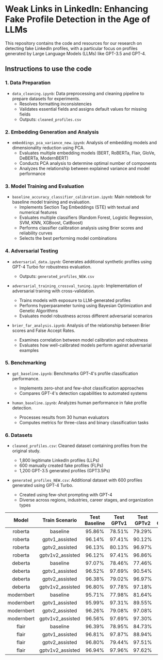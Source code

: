 # Weak Links in LinkedIn: Enhancing Fake Profile Detection in the Age of LLMs

This repository contains the code and resources for our research on detecting fake LinkedIn profiles, with a particular focus on profiles generated by Large Language Models (LLMs) like GPT-3.5 and GPT-4.

## Instructions to use the code

### 1. Data Preparation
* `data_cleaning.ipynb`: Data preprocessing and cleaning pipeline to prepare datasets for experiments.
   * Resolves formatting inconsistencies
   * Validates essential fields and assigns default values for missing fields
   * Outputs: `cleaned_profiles.csv`

### 2. Embedding Generation and Analysis
* `embeddings_pca_variance_new.ipynb`: Analysis of embedding models and dimensionality reduction using PCA.
   * Evaluates multiple embedding models (BERT, RoBERTa, Flair, GloVe, DeBERTa, ModernBERT)
   * Conducts PCA analysis to determine optimal number of components
   * Analyzes the relationship between explained variance and model performance

### 3. Model Training and Evaluation
* `baseline_accuracy_classifier_calibration.ipynb`: Main notebook for baseline model training and evaluation.
   * Implements Section Tag Embeddings (STE) with textual and numerical features
   * Evaluates multiple classifiers (Random Forest, Logistic Regression, SVM, KNN, XGBoost, CatBoost)
   * Performs classifier calibration analysis using Brier scores and reliability curves
   * Selects the best performing model combinations

### 4. Adversarial Testing
* `adversarial_data.ipynb`: Generates additional synthetic profiles using GPT-4 Turbo for robustness evaluation.
   * Outputs: `generated_profiles_NEW.csv`


* `adversarial_training_crossval_tuning.ipynb`: Implementation of adversarial training with cross-validation.
   * Trains models with exposure to LLM-generated profiles
   * Performs hyperparameter tuning using Bayesian Optimization and Genetic Algorithms
   * Evaluates model robustness across different adversarial scenarios

* `brier_far_analysis.ipynb`: Analysis of the relationship between Brier scores and False Accept Rates.
   * Examines correlation between model calibration and robustness
   * Evaluates how well-calibrated models perform against adversarial examples

### 5. Benchmarking
* `gpt_baseline.ipynb`: Benchmarks GPT-4's profile classification performance.
   * Implements zero-shot and few-shot classification approaches
   * Compares GPT-4's detection capabilities to automated systems

* `human_baseline.ipynb`: Analyzes human performance in fake profile detection.
   * Processes results from 30 human evaluators
   * Computes metrics for three-class and binary classification tasks

### 6. Datasets
* `cleaned_profiles.csv`: Cleaned dataset containing profiles from the original study.
   * 1,800 legitimate LinkedIn profiles (LLPs)
   * 600 manually created fake profiles (FLPs)
   * 1,200 GPT-3.5 generated profiles (GPT3.5Ps)

* `generated_profiles_NEW.csv`: Additional dataset with 600 profiles generated using GPT-4 Turbo.
   * Created using few-shot prompting with GPT-4
   * Diverse across regions, industries, career stages, and organization types
 

|    Model   |  Train Scenario  | Test Baseline | Test GPTv1 | Test GPTv2 | Test GPTv1v2 |
|:----------:|:----------------:|:-------------:|:----------:|:----------:|:------------:|
| roberta    | baseline         | 95.86%        | 78.51%     | 79.29%     | 69.89%       |
| roberta    | gptv1_assisted   | 96.14%        | 97.41%     | 90.12%     | 93.03%       |
| roberta    | gptv2_assisted   | 96.13%        | 80.13%     | 96.97%     | 83.77%       |
| roberta    | gptv1v2_assisted | 96.12%        | 97.41%     | 96.86%     | 97.74%       |
| deberta    | baseline         | 97.07%        | 78.46%     | 77.46%     | 67.88%       |
| deberta    | gptv1_assisted   | 96.52%        | 97.69%     | 90.54%     | 93.34%       |
| deberta    | gptv2_assisted   | 96.38%        | 79.02%     | 96.97%     | 82.80%       |
| deberta    | gptv1v2_assisted | 96.80%        | 97.78%     | 97.18%     | 97.90%       |
| modernbert | baseline         | 95.71%        | 77.98%     | 81.64%     | 71.19%       |
| modernbert | gptv1_assisted   | 95.99%        | 97.31%     | 89.55%     | 92.64%       |
| modernbert | gptv2_assisted   | 96.26%        | 79.08%     | 97.08%     | 82.97%       |
| modernbert | gptv1v2_assisted | 96.56%        | 97.69%     | 97.30%     | 98.05%       |
| flair      | baseline         | 96.39%        | 78.95%     | 84.73%     | 73.82%       |
| flair      | gptv1_assisted   | 96.81%        | 97.87%     | 88.94%     | 92.26%       |
| flair      | gptv2_assisted   | 96.80%        | 79.44%     | 97.51%     | 83.28%       |
| flair      | gptv1v2_assisted | 96.94%        | 97.96%     | 97.62%     | 98.29%       |
